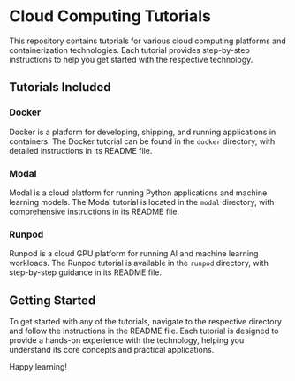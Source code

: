 # Cloud Computing Tutorials

This repository contains tutorials for various cloud computing platforms and containerization technologies. Each tutorial provides step-by-step instructions to help you get started with the respective technology.

## Tutorials Included

### Docker
Docker is a platform for developing, shipping, and running applications in containers. The Docker tutorial can be found in the `docker` directory, with detailed instructions in its README file.

### Modal
Modal is a cloud platform for running Python applications and machine learning models. The Modal tutorial is located in the `modal` directory, with comprehensive instructions in its README file.

### Runpod
Runpod is a cloud GPU platform for running AI and machine learning workloads. The Runpod tutorial is available in the `runpod` directory, with step-by-step guidance in its README file.

## Getting Started

To get started with any of the tutorials, navigate to the respective directory and follow the instructions in the README file. Each tutorial is designed to provide a hands-on experience with the technology, helping you understand its core concepts and practical applications.

Happy learning!

